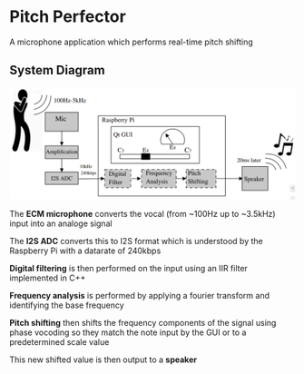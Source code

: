 # Pitch Perfector
A microphone application which performs real-time pitch shifting

## System Diagram
![System Diagram](Documentation/Images/Schematic/Schematic.PNG)

The **ECM microphone** converts the vocal (from ~100Hz up to ~3.5kHz) input into an analoge signal  
  
The **I2S ADC** converts this to I2S format which is understood by the Raspberry Pi with a datarate of 240kbps   
  
**Digital filtering** is then performed on the input using an IIR filter implemented in C++  
  
**Frequency analysis** is performed by applying a fourier transform and identifying the base frequency    
  
**Pitch shifting** then shifts the frequency components of the signal using phase vocoding so they match the note input by the GUI or to a predetermined scale value  
  
This new shifted value is then output to a **speaker**  
